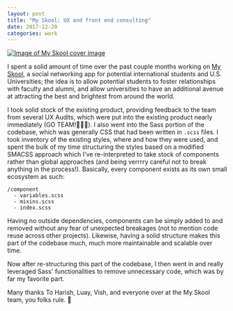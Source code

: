 ```yaml
---
layout: post
title: "My Skool: UX and front end consulting"
date: 2017-12-20
categories: work
---
```


[![Image of My Skool cover image](../../../../images/my-skool.png)](http://my-skool.com/ "My Skool app")

I spent a solid amount of time over the past couple months working on [My Skool](http://my-skool.com/), a social networking app for potential international students and U.S. Universities; the idea is to allow potential students to foster relationships with faculty and alumni, and allow universities to have an additional avenue at attracting the best and brightest from around the world. 

I took solid stock of the existing product, providing feedback to the team from several UX Audits, which were put into the existing product nearly immediately (GO TEAM!🎉🎉🎉). I also went into the Sass portion of the codebase, which was generally CSS that had been written in `.scss` files. I took inventory of the existing styles, where and how they were used, and spent the bulk of my time structuring the styles based on a modified SMACSS approach which I've re-interpreted to take stock of components rather than global approaches (and being verrrry careful not to break anything in the process!). Basically, every component exists as its own small ecosystem as such:

~~~
/component 
  - variables.scss
  - mixins.scss
  - index.scss
~~~

Having no outside dependencies, components can be simply added to and removed without any fear of unexpected breakages (not to mention code reuse across other projects). Likewise, having a solid structure makes this part of the codebase much, much more maintainable and scalable over time.

Now after re-structuring this part of the codebase, I then went in and really leveraged Sass' functionalities to remove unnecessary code, which was by far my favorite part.

Many thanks To Harish, Luay, Vish, and everyone over at the My Skool team, you folks rule. 👏
